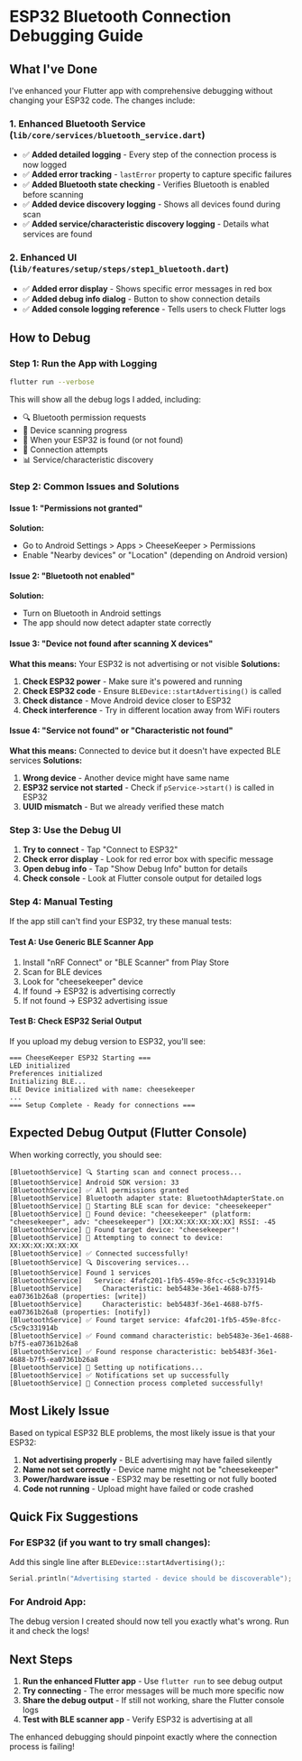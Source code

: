 # ESP32 Bluetooth Connection Debugging Guide

## What I've Done

I've enhanced your Flutter app with comprehensive debugging without changing your ESP32 code. The changes include:

### 1. Enhanced Bluetooth Service (`lib/core/services/bluetooth_service.dart`)
- ✅ **Added detailed logging** - Every step of the connection process is now logged
- ✅ **Added error tracking** - `lastError` property to capture specific failures
- ✅ **Added Bluetooth state checking** - Verifies Bluetooth is enabled before scanning
- ✅ **Added device discovery logging** - Shows all devices found during scan
- ✅ **Added service/characteristic discovery logging** - Details what services are found

### 2. Enhanced UI (`lib/features/setup/steps/step1_bluetooth.dart`)
- ✅ **Added error display** - Shows specific error messages in red box
- ✅ **Added debug info dialog** - Button to show connection details
- ✅ **Added console logging reference** - Tells users to check Flutter logs

## How to Debug

### Step 1: Run the App with Logging
```bash
flutter run --verbose
```
This will show all the debug logs I added, including:
- 🔍 Bluetooth permission requests
- 📡 Device scanning progress
- 🎯 When your ESP32 is found (or not found)
- 🔗 Connection attempts
- 📊 Service/characteristic discovery

### Step 2: Common Issues and Solutions

#### Issue 1: "Permissions not granted"
**Solution:** 
- Go to Android Settings > Apps > CheeseKeeper > Permissions
- Enable "Nearby devices" or "Location" (depending on Android version)

#### Issue 2: "Bluetooth not enabled"
**Solution:**
- Turn on Bluetooth in Android settings
- The app should now detect adapter state correctly

#### Issue 3: "Device not found after scanning X devices"
**What this means:** Your ESP32 is not advertising or not visible
**Solutions:**
1. **Check ESP32 power** - Make sure it's powered and running
2. **Check ESP32 code** - Ensure `BLEDevice::startAdvertising()` is called
3. **Check distance** - Move Android device closer to ESP32
4. **Check interference** - Try in different location away from WiFi routers

#### Issue 4: "Service not found" or "Characteristic not found"
**What this means:** Connected to device but it doesn't have expected BLE services
**Solutions:**
1. **Wrong device** - Another device might have same name
2. **ESP32 service not started** - Check if `pService->start()` is called in ESP32
3. **UUID mismatch** - But we already verified these match

### Step 3: Use the Debug UI

1. **Try to connect** - Tap "Connect to ESP32"
2. **Check error display** - Look for red error box with specific message
3. **Open debug info** - Tap "Show Debug Info" button for details
4. **Check console** - Look at Flutter console output for detailed logs

### Step 4: Manual Testing

If the app still can't find your ESP32, try these manual tests:

#### Test A: Use Generic BLE Scanner App
1. Install "nRF Connect" or "BLE Scanner" from Play Store
2. Scan for BLE devices
3. Look for "cheesekeeper" device
4. If found → ESP32 is advertising correctly
5. If not found → ESP32 advertising issue

#### Test B: Check ESP32 Serial Output
If you upload my debug version to ESP32, you'll see:
```
=== CheeseKeeper ESP32 Starting ===
LED initialized
Preferences initialized
Initializing BLE...
BLE Device initialized with name: cheesekeeper
...
=== Setup Complete - Ready for connections ===
```

## Expected Debug Output (Flutter Console)

When working correctly, you should see:
```
[BluetoothService] 🔍 Starting scan and connect process...
[BluetoothService] Android SDK version: 33
[BluetoothService] ✅ All permissions granted
[BluetoothService] Bluetooth adapter state: BluetoothAdapterState.on
[BluetoothService] 🔎 Starting BLE scan for device: "cheesekeeper"
[BluetoothService] 📡 Found device: "cheesekeeper" (platform: "cheesekeeper", adv: "cheesekeeper") [XX:XX:XX:XX:XX:XX] RSSI: -45
[BluetoothService] 🎯 Found target device: "cheesekeeper"!
[BluetoothService] 🔗 Attempting to connect to device: XX:XX:XX:XX:XX:XX
[BluetoothService] ✅ Connected successfully!
[BluetoothService] 🔍 Discovering services...
[BluetoothService] Found 1 services
[BluetoothService]   Service: 4fafc201-1fb5-459e-8fcc-c5c9c331914b
[BluetoothService]     Characteristic: beb5483e-36e1-4688-b7f5-ea07361b26a8 (properties: [write])
[BluetoothService]     Characteristic: beb5483f-36e1-4688-b7f5-ea07361b26a8 (properties: [notify])
[BluetoothService] ✅ Found target service: 4fafc201-1fb5-459e-8fcc-c5c9c331914b
[BluetoothService] ✅ Found command characteristic: beb5483e-36e1-4688-b7f5-ea07361b26a8
[BluetoothService] ✅ Found response characteristic: beb5483f-36e1-4688-b7f5-ea07361b26a8
[BluetoothService] 📡 Setting up notifications...
[BluetoothService] ✅ Notifications set up successfully
[BluetoothService] 🎉 Connection process completed successfully!
```

## Most Likely Issue

Based on typical ESP32 BLE problems, the most likely issue is that your ESP32:

1. **Not advertising properly** - BLE advertising may have failed silently
2. **Name not set correctly** - Device name might not be "cheesekeeper"
3. **Power/hardware issue** - ESP32 may be resetting or not fully booted
4. **Code not running** - Upload might have failed or code crashed

## Quick Fix Suggestions

### For ESP32 (if you want to try small changes):

Add this single line after `BLEDevice::startAdvertising();`:
```cpp
Serial.println("Advertising started - device should be discoverable");
```

### For Android App:
The debug version I created should now tell you exactly what's wrong. Run it and check the logs!

## Next Steps

1. **Run the enhanced Flutter app** - Use `flutter run` to see debug output
2. **Try connecting** - The error messages will be much more specific now
3. **Share the debug output** - If still not working, share the Flutter console logs
4. **Test with BLE scanner app** - Verify ESP32 is advertising at all

The enhanced debugging should pinpoint exactly where the connection process is failing!